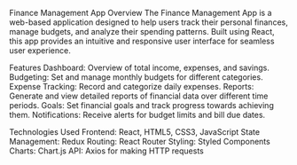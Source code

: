 Finance Management App
Overview
The Finance Management App is a web-based application designed to help users track their personal finances, manage budgets, and analyze their spending patterns. Built using React, this app provides an intuitive and responsive user interface for seamless user experience.

Features
Dashboard: Overview of total income, expenses, and savings.
Budgeting: Set and manage monthly budgets for different categories.
Expense Tracking: Record and categorize daily expenses.
Reports: Generate and view detailed reports of financial data over different time periods.
Goals: Set financial goals and track progress towards achieving them.
Notifications: Receive alerts for budget limits and bill due dates.

Technologies Used
Frontend: React, HTML5, CSS3, JavaScript
State Management: Redux
Routing: React Router
Styling: Styled Components
Charts: Chart.js
API: Axios for making HTTP requests
